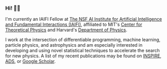 ### Hi! 👋🏽

I'm currently an IAIFI Fellow at [The NSF AI Institute for Artificial Intelligence and Fundamental Interactions (IAIFI)](https://iaifi.org/), affiliated to MIT's [Center for Theoretical Physics](https://physics.mit.edu/research/labs-centers/center-for-theoretical-physics/) and Harvard's [Department of Physics](https://www.physics.harvard.edu/). 

I work at the intersection of differentiable programming, machine learning, particle physics, and astrophysics and am especially interested in developing and using novel statistical techniques to accelerate the search for new physics. A list of my recent publications may be found on [INSPIRE](https://inspirehep.net/authors/1394493), [ADS](https://ui.adsabs.harvard.edu/public-libraries/y66hOF7ySaKvYhjCkixRiA), or [Google Scholar](https://scholar.google.com/citations?hl=en&user=hJVjhlwAAAAJ&view_op=list_works&sortby=pubdate).
